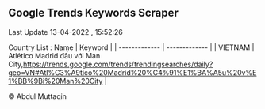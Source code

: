 

## Google Trends Keywords Scraper 
 
Last Update 13-04-2022 , 15:52:26

Country List :
 Name  | Keyword |
| ------------- | ------------- |
| VIETNAM | Atlético Madrid đấu với Man City,https://trends.google.com/trends/trendingsearches/daily?geo=VN#Atl%C3%A9tico%20Madrid%20%C4%91%E1%BA%A5u%20v%E1%BB%9Bi%20Man%20City |



© Abdul Muttaqin 
